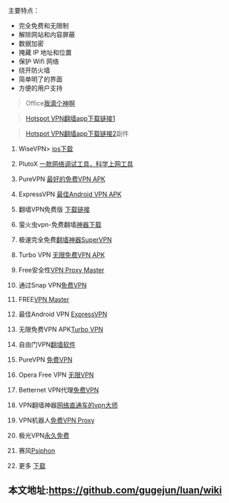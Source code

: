 
主要特点：
* 完全免费和无限制
* 解除网站和内容屏蔽
* 数据加密
* 掩藏 IP 地址和位置
* 保护 Wifi 网络
* 绕开防火墙
* 简单明了的界面
* 方便的用户支持

> Office[我滴个神啊](https://apkpure.com/office-vpn%E2%80%94free-unlimited-vpn/com.okwyx.vpn/download?from=details)


> [Hotspot VPN翻墙app下载链接1](https://apkpure.com/hotspot-vpn/com.hotspotvpn.android/download?from=details)

> [Hotspot VPN翻墙app下载链接2](http://apk-downloaders.com/download/dl.php?dl=com.hotspotvpn.android)副件


1.  WiseVPN> [ios下载](https://www.wisevpn.net/)

1. PlutoX  [一款网络调试工具，科学上网工具](https://www.plutox.top/)

1. PureVPN [最好的免费VPN APK](https://download.apkpure.com/b/apk/Y29tLmdhZGl0ZWsucHVyZXZwbmljc184NV84OGQzMmQ1Yg?_fn=UHVyZVZQTiBCZXN0IEZyZWUgVlBOX3Y1LjcuMV9hcGtwdXJlLmNvbS5hcGs%3D&k=fa093982663da9bcb6169bdf8534939c5982b0f1&as=2c344ea7526f5c1e18befea8b1e78d0c59800e69&_p=Y29tLmdhZGl0ZWsucHVyZXZwbmljcw%3D%3D&c=1%7CTOOLS)

1. ExpressVPN [最佳Android VPN APK](https://apkpure.com/expressvpn-best-android-vpn/com.expressvpn.vpn/download?from=details)

1. 翻墙VPN免费版 [下载链接](https://apkpure.com/%E7%BF%BB%E5%A2%99-vpn%EF%BC%88%E5%85%8D%E8%B4%B9%E7%89%88%EF%BC%89/lantern.super.a201705231136.vpn/download?from=details)

1. 萤火虫vpn-免费翻墙[神器下载](https://storage.evozi.com/apk/dl/17/07/01/google.com.FireflyVPN.apk?h=OXAQC0L66wEPSXfX-jTmKA&t=1501696492)

1. 极速完全免费[翻墙神器SuperVPN](https://apkpure.com/%E7%BF%BB%E5%A2%99%E7%A5%9E%E5%99%A8-%E6%9E%81%E9%80%9F%E5%AE%8C%E5%85%A8%E5%85%8D%E8%B4%B9-%E6%AF%94%E8%B5%9B%E9%A3%8E%E9%80%9F%E7%9A%84%E5%A4%A9%E8%A1%8C%E8%87%AA%E7%94%B1%E9%97%A8supervpn/com.vm.shadowsocks201705221100/download?from=details)

1. Turbo VPN [无限免费VPN APK](https://apkpure.com/turbo-vpn-%E2%80%93-unlimited-free-vpn/free.vpn.unblock.proxy.turbovpn/download?from=details)

1. Free安全性[VPN Proxy Master](https://apkpure.com/vpn-proxy-master-free-security/free.vpn.unblock.proxy.vpnmaster/download?from=details)

1. 通过Snap VPN[免费VPN](https://apkpure.com/free-vpn-proxy-by-snap-vpn/free.vpn.unblock.proxy.vpnpro/download?from=details)

1. FREE[VPN Master](https://apkpure.com/vpn-master-free/com.freevpn.vpn_master/download?from=details)

1. 最佳Android VPN [ExpressVPN](https://apkpure.com/expressvpn-best-android-vpn/com.expressvpn.vpn/download?from=details)

1. 无限免费VPN APK[Turbo VPN](https://apkpure.com/turbo-vpn-%E2%80%93-unlimited-free-vpn/free.vpn.unblock.proxy.turbovpn/download?from=details)

1. 自由门VPN[翻墙软件 ](https://apkpure.com/%E8%87%AA%E7%94%B1%E9%97%A8vpn-%E6%AF%94%E8%B5%9B%E9%A3%8E%E9%80%9F%E7%9A%84%E7%BF%BB%E5%A2%99%E8%BD%AF%E4%BB%B6/com.golden.freegate/download?from=details)

1. PureVPN [免费VPN](https://apkpure.com/purevpn-best-free-vpn/com.gaditek.purevpnics/download?from=details)

1. Opera Free VPN [无限VPN](https://apkpure.com/opera-free-vpn-unlimited-vpn/com.opera.vpn/download?from=details)

1. Betternet VPN代理[免费VPN](https://apkpure.com/free-vpn-betternet-vpn-proxy-wi-fi-security/com.freevpnintouch/download?from=details)

1. VPN翻墙神器[网络直通车的vpn大师](https://apkpure.com/%E5%BF%AB%E5%96%B5vpn-%E5%85%8D%E8%B4%B9%E7%89%88-vpn%E7%BF%BB%E5%A2%99%E7%A5%9E%E5%99%A8%EF%BC%8C%E7%BD%91%E7%BB%9C%E7%9B%B4%E9%80%9A%E8%BD%A6%E7%9A%84vpn%E5%A4%A7%E5%B8%88%EF%BC%8Copenvpn%E4%B8%AD%E7%9A%84supervpn/com.vpn.kmvpn11/download?from=details)

1. VPN机器人[免费VPN Proxy](https://apkpure.com/vpn-robot-free-vpn-proxy/free.vpn.unblock.proxy.freenetvpn/download?from=details)

1. 极光VPN[永久免费](https://apkpure.com/%E6%9E%81%E5%85%89vpn%EF%BC%88%E6%B0%B8%E4%B9%85%E5%85%8D%E8%B4%B9%EF%BC%89/cn.jiguang.gp/download?from=details)

1. 赛风[Psiphon](https://apkpure.com/psiphon/com.psiphon3/download?from=details)


1. 更多    [下载](https://twitter.com/jesonming/status/894711190819155969)


## 本文地址:https://github.com/gugejun/luan/wiki